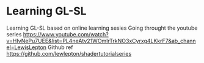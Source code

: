 # Learning GL-SL
Learning GL-SL based on online learning sesies
Going throught the youtube series https://www.youtube.com/watch?v=HIvNePu7UEE&list=PL4neAtv21WOmIrTrkNO3xCyrxg4LKkrF7&ab_channel=LewisLepton
Github ref https://github.com/lewlepton/shadertutorialseries
